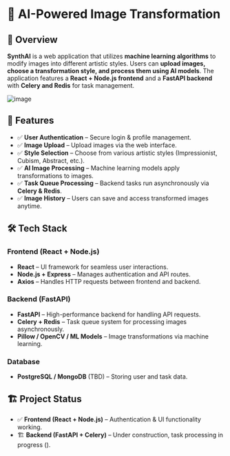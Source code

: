 # 🎨 AI-Powered Image Transformation

## 📌 Overview  
**SynthAI** is a web application that utilizes **machine learning algorithms** to modify images into different artistic styles. Users can **upload images, choose a transformation style, and process them using AI models**. The application features a **React + Node.js frontend** and a **FastAPI backend** with **Celery and Redis** for task management.  

![image](https://github.com/user-attachments/assets/2a5db6c2-cbfd-47b3-8914-a6bb68de3621)


## 🚀 Features  
- ✅ **User Authentication** – Secure login & profile management.  
- ✅ **Image Upload** – Upload images via the web interface.  
- ✅ **Style Selection** – Choose from various artistic styles (Impressionist, Cubism, Abstract, etc.).  
- ✅ **AI Image Processing** – Machine learning models apply transformations to images.  
- ✅ **Task Queue Processing** – Backend tasks run asynchronously via **Celery & Redis**.  
- ✅ **Image History** – Users can save and access transformed images anytime.  

## 🛠️ Tech Stack  
### **Frontend (React + Node.js)**
- **React** – UI framework for seamless user interactions.  
- **Node.js + Express** – Manages authentication and API routes.  
- **Axios** – Handles HTTP requests between frontend and backend.  

### **Backend (FastAPI)**
- **FastAPI** – High-performance backend for handling API requests.  
- **Celery + Redis** – Task queue system for processing images asynchronously.  
- **Pillow / OpenCV / ML Models** – Image transformations via machine learning.  

### **Database**
- **PostgreSQL / MongoDB** (TBD) – Storing user and task data.  

## 🏗️ Project Status  
- ✅ **Frontend (React + Node.js)** – Authentication & UI functionality working.  
- 🏗️ **Backend (FastAPI + Celery)** – Under construction, task processing in progress (). 
